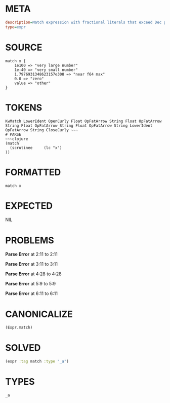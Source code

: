 # META
~~~ini
description=Match expression with fractional literals that exceed Dec precision
type=expr
~~~
# SOURCE
~~~roc
match x {
    1e100 => "very large number"
    1e-40 => "very small number"
    1.7976931348623157e308 => "near f64 max"
    0.0 => "zero"
    value => "other"
}
~~~
# TOKENS
~~~text
KwMatch LowerIdent OpenCurly Float OpFatArrow String Float OpFatArrow String Float OpFatArrow String Float OpFatArrow String LowerIdent OpFatArrow String CloseCurly ~~~
# PARSE
~~~clojure
(match
  (scrutinee     (lc "x")
))
~~~
# FORMATTED
~~~roc
match x
~~~
# EXPECTED
NIL
# PROBLEMS
**Parse Error**
at 2:11 to 2:11

**Parse Error**
at 3:11 to 3:11

**Parse Error**
at 4:28 to 4:28

**Parse Error**
at 5:9 to 5:9

**Parse Error**
at 6:11 to 6:11

# CANONICALIZE
~~~clojure
(Expr.match)
~~~
# SOLVED
~~~clojure
(expr :tag match :type "_a")
~~~
# TYPES
~~~roc
_a
~~~
